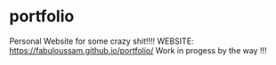 # portfolio
Personal Website for some crazy shit!!!!
WEBSITE: https://fabuloussam.github.io/portfolio/
Work in progess by the way !!!
